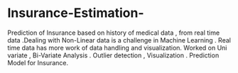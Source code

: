 # Insurance-Estimation-
Prediction of Insurance based on history of medical data , from real time data .Dealing with Non-Linear data is a challenge in Machine Learning . Real time data has more work of data handling and visualization. Worked on Uni variate , Bi-Variate Analysis . Outlier detection , Visualization . Prediction Model for Insurance.
